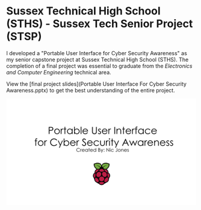 # Sussex Technical High School (STHS) - Sussex Tech Senior Project (STSP)

I developed a "Portable User Interface for Cyber Security Awareness" as my senior capstone project at Sussex Technical High School (STHS). The completion of a final project was essential to graduate from the *Electronics and Computer Engineering* technical area.

View the [final project slides](Portable User Interface For Cyber Security Awareness.pptx) to get the best understanding of the entire project.

![OS Splash Screen](images/splash.png)
